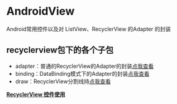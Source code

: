 # AndroidView
Android常用控件以及对 ListView、RecyclerView 的Adapter 的封装

## recyclerview包下的各个子包
* adapter：普通的RecyclerView的Adapter的封装[点我查看](https://github.com/itrenjunhua/AndroidView/tree/master/android_view/src/main/java/com/renj/view/recyclerview/adapter)
* binding：DataBinding模式下的Adapter的封装[点我查看](https://github.com/itrenjunhua/AndroidView/tree/master/android_view/src/main/java/com/renj/view/recyclerview/binding)
* draw：RecyclerView分割线持[点我查看](https://github.com/itrenjunhua/AndroidView/tree/master/android_view/src/main/java/com/renj/view/recyclerview/draw)

**[RecyclerView 控件使用](https://github.com/itrenjunhua/RRecyclerView)**

